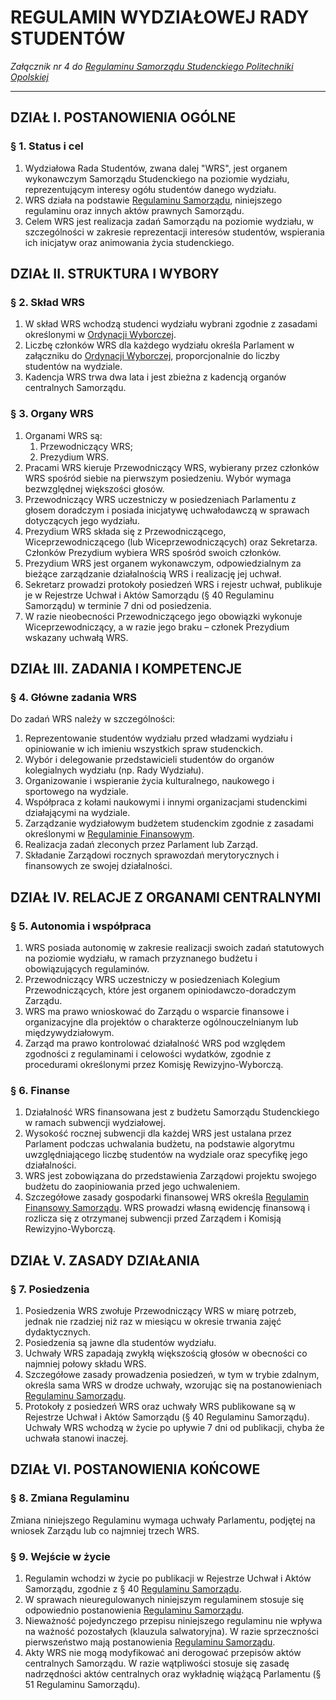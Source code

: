 ﻿# REGULAMIN WYDZIAŁOWEJ RADY STUDENTÓW

*Załącznik nr 4 do [Regulaminu Samorządu Studenckiego Politechniki Opolskiej](./01-regulamin-sspo.md)*

---

## DZIAŁ I. POSTANOWIENIA OGÓLNE

### § 1. Status i cel
1. Wydziałowa Rada Studentów, zwana dalej "WRS", jest organem wykonawczym Samorządu Studenckiego na poziomie wydziału, reprezentującym interesy ogółu studentów danego wydziału.
2. WRS działa na podstawie [Regulaminu Samorządu](01-regulamin-sspo.md), niniejszego regulaminu oraz innych aktów prawnych Samorządu.
3. Celem WRS jest realizacja zadań Samorządu na poziomie wydziału, w szczególności w zakresie reprezentacji interesów studentów, wspierania ich inicjatyw oraz animowania życia studenckiego.

## DZIAŁ II. STRUKTURA I WYBORY

### § 2. Skład WRS
1. W skład WRS wchodzą studenci wydziału wybrani zgodnie z zasadami określonymi w [Ordynacji Wyborczej](02-ordynacja-wyborcza.md).
2. Liczbę członków WRS dla każdego wydziału określa Parlament w załączniku do [Ordynacji Wyborczej](02-ordynacja-wyborcza.md), proporcjonalnie do liczby studentów na wydziale.
3. Kadencja WRS trwa dwa lata i jest zbieżna z kadencją organów centralnych Samorządu.

### § 3. Organy WRS
1. Organami WRS są:
   1) Przewodniczący WRS;
   2) Prezydium WRS.
2. Pracami WRS kieruje Przewodniczący WRS, wybierany przez członków WRS spośród siebie na pierwszym posiedzeniu. Wybór wymaga bezwzględnej większości głosów.
3. Przewodniczący WRS uczestniczy w posiedzeniach Parlamentu z głosem doradczym i posiada inicjatywę uchwałodawczą w sprawach dotyczących jego wydziału.
4. Prezydium WRS składa się z Przewodniczącego, Wiceprzewodniczącego (lub Wiceprzewodniczących) oraz Sekretarza. Członków Prezydium wybiera WRS spośród swoich członków.
5. Prezydium WRS jest organem wykonawczym, odpowiedzialnym za bieżące zarządzanie działalnością WRS i realizację jej uchwał.
6. Sekretarz prowadzi protokoły posiedzeń WRS i rejestr uchwał, publikuje je w Rejestrze Uchwał i Aktów Samorządu (§ 40 Regulaminu Samorządu) w terminie 7 dni od posiedzenia.
7. W razie nieobecności Przewodniczącego jego obowiązki wykonuje Wiceprzewodniczący, a w razie jego braku – członek Prezydium wskazany uchwałą WRS.

## DZIAŁ III. ZADANIA I KOMPETENCJE

### § 4. Główne zadania WRS
Do zadań WRS należy w szczególności:
1. Reprezentowanie studentów wydziału przed władzami wydziału i opiniowanie w ich imieniu wszystkich spraw studenckich.
2. Wybór i delegowanie przedstawicieli studentów do organów kolegialnych wydziału (np. Rady Wydziału).
3. Organizowanie i wspieranie życia kulturalnego, naukowego i sportowego na wydziale.
4. Współpraca z kołami naukowymi i innymi organizacjami studenckimi działającymi na wydziale.
5. Zarządzanie wydziałowym budżetem studenckim zgodnie z zasadami określonymi w [Regulaminie Finansowym](04-regulamin-finansowy.md).
6. Realizacja zadań zleconych przez Parlament lub Zarząd.
7. Składanie Zarządowi rocznych sprawozdań merytorycznych i finansowych ze swojej działalności.

## DZIAŁ IV. RELACJE Z ORGANAMI CENTRALNYMI

### § 5. Autonomia i współpraca
1. WRS posiada autonomię w zakresie realizacji swoich zadań statutowych na poziomie wydziału, w ramach przyznanego budżetu i obowiązujących regulaminów.
2. Przewodniczący WRS uczestniczy w posiedzeniach Kolegium Przewodniczących, które jest organem opiniodawczo-doradczym Zarządu.
3. WRS ma prawo wnioskować do Zarządu o wsparcie finansowe i organizacyjne dla projektów o charakterze ogólnouczelnianym lub międzywydziałowym.
4. Zarząd ma prawo kontrolować działalność WRS pod względem zgodności z regulaminami i celowości wydatków, zgodnie z procedurami określonymi przez Komisję Rewizyjno-Wyborczą.

### § 6. Finanse
1. Działalność WRS finansowana jest z budżetu Samorządu Studenckiego w ramach subwencji wydziałowej.
2. Wysokość rocznej subwencji dla każdej WRS jest ustalana przez Parlament podczas uchwalania budżetu, na podstawie algorytmu uwzględniającego liczbę studentów na wydziale oraz specyfikę jego działalności.
3. WRS jest zobowiązana do przedstawienia Zarządowi projektu swojego budżetu do zaopiniowania przed jego uchwaleniem.
4. Szczegółowe zasady gospodarki finansowej WRS określa [Regulamin Finansowy Samorządu](04-regulamin-finansowy.md). WRS prowadzi własną ewidencję finansową i rozlicza się z otrzymanej subwencji przed Zarządem i Komisją Rewizyjno-Wyborczą.

## DZIAŁ V. ZASADY DZIAŁANIA

### § 7. Posiedzenia
1. Posiedzenia WRS zwołuje Przewodniczący WRS w miarę potrzeb, jednak nie rzadziej niż raz w miesiącu w okresie trwania zajęć dydaktycznych.
2. Posiedzenia są jawne dla studentów wydziału.
3. Uchwały WRS zapadają zwykłą większością głosów w obecności co najmniej połowy składu WRS.
4. Szczegółowe zasady prowadzenia posiedzeń, w tym w trybie zdalnym, określa sama WRS w drodze uchwały, wzorując się na postanowieniach [Regulaminu Samorządu](01-regulamin-sspo.md).
5. Protokoły z posiedzeń WRS oraz uchwały WRS publikowane są w Rejestrze Uchwał i Aktów Samorządu (§ 40 Regulaminu Samorządu). Uchwały WRS wchodzą w życie po upływie 7 dni od publikacji, chyba że uchwała stanowi inaczej.

## DZIAŁ VI. POSTANOWIENIA KOŃCOWE

### § 8. Zmiana Regulaminu
Zmiana niniejszego Regulaminu wymaga uchwały Parlamentu, podjętej na wniosek Zarządu lub co najmniej trzech WRS.

### § 9. Wejście w życie
1. Regulamin wchodzi w życie po publikacji w Rejestrze Uchwał i Aktów Samorządu, zgodnie z § 40 [Regulaminu Samorządu](01-regulamin-sspo.md).
2. W sprawach nieuregulowanych niniejszym regulaminem stosuje się odpowiednio postanowienia [Regulaminu Samorządu](01-regulamin-sspo.md).
3. Nieważność pojedynczego przepisu niniejszego regulaminu nie wpływa na ważność pozostałych (klauzula salwatoryjna). W razie sprzeczności pierwszeństwo mają postanowienia [Regulaminu Samorządu](01-regulamin-sspo.md).
4. Akty WRS nie mogą modyfikować ani derogować przepisów aktów centralnych Samorządu. W razie wątpliwości stosuje się zasadę nadrzędności aktów centralnych oraz wykładnię wiążącą Parlamentu (§ 51 Regulaminu Samorządu).



